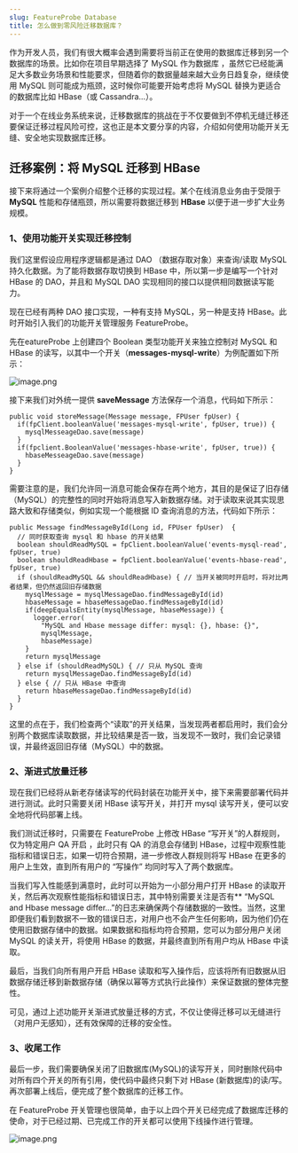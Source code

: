 ```yaml
---
slug: FeatureProbe Database
title: 怎么做到零风险迁移数据库？
---
```


作为开发人员，我们有很大概率会遇到需要将当前正在使用的数据库迁移到另一个数据库的场景。比如你在项目早期选择了 MySQL 作为数据库 ，虽然它已经能满足大多数业务场景和性能要求，但随着你的数据量越来越大业务日趋复杂，继续使用 MySQL 则可能成为瓶颈，这时候你可能要开始考虑将 MySQL 替换为更适合的数据库比如 HBase（或 Cassandra...）。

对于一个在线业务系统来说，迁移数据库的挑战在于不仅要做到不停机无缝迁移还要保证迁移过程风险可控，这也正是本文要分享的内容，介绍如何使用功能开关无缝、安全地实现数据库迁移。

## 迁移案例：将 MySQL 迁移到 HBase

接下来将通过一个案例介绍整个迁移的实现过程。某个在线消息业务由于受限于 **MySQL** 性能和存储瓶颈，所以需要将数据迁移到 **HBase** 以便于进一步扩大业务规模。

### 1、使用功能开关实现迁移控制

 我们这里假设应用程序逻辑都是通过 DAO （数据存取对象）来查询/读取 MySQL 持久化数据。为了能将数据存取切换到 HBase 中，所以第一步是编写一个针对 HBase 的 DAO，并且和 MySQL DAO 实现相同的接口以提供相同数据读写能力。

现在已经有两种 DAO 接口实现，一种有支持 MySQL，另一种是支持 HBase。此时开始引入我们的功能开关管理服务 FeatureProbe。

先在eatureProbe 上创建四个 Boolean 类型功能开关来独立控制对 MySQL 和 HBase 的读写，以其中一个开关（**messages-mysql-write**）为例配置如下所示：

![image.png](https://gift-pypu-cdn.didistatic.com/static/featureprobe/do1_d6U2jVKLQ5BQGhbBjcnn)


接下来我们对外统一提供 **saveMessage** 方法保存一个消息，代码如下所示：

```
public void storeMessage(Message message, FPUser fpUser) {
  if(fpClient.booleanValue('messages-mysql-write', fpUser, true)) {
    mysqlMesseageDao.save(message)
  }
  if(fpclient.BooleanValue('messages-hbase-write', fpUser, true)) {
    hbaseMesseageDao.save(message)
  }
}
```
需要注意的是，我们允许同一消息可能会保存在两个地方，其目的是保证了旧存储（MySQL）的完整性的同时开始将消息写入新数据存储。对于读取来说其实现思路大致和存储类似，例如实现一个能根据 ID 查询消息的方法，代码如下所示：

```
public Message findMessageById(Long id, FPUser fpUser)  {
  // 同时获取查询 mysql 和 hbase 的开关结果
  boolean shouldReadMySQL = fpClient.booleanValue('events-mysql-read', fpUser, true)
  boolean shouldReadHbase = fpClient.booleanValue('events-hbase-read', fpUser, true)
  if (shouldReadMySQL && shouldReadHbase) { // 当开关被同时开启时，将对比两者结果，但仍然返回旧存储数据
    mysqlMessage = mysqlMessageDao.findMessageById(id)
    hbaseMessage = hbaseMessageDao.findMessageById(id)
    if(deepEqualsEntity(mysqlMessage, hbaseMessage)) {
      logger.error(
        "MySQL and Hbase message differ: mysql: {}, hbase: {}", 
        mysqlMessage, 
        hbaseMessage)
    }
    return mysqlMessage
  } else if (shouldReadMySQL) { // 只从 MySQL 查询
    return mysqlMessageDao.findMessageById(id)
  } else { // 只从 HBase 中查询
    return hbaseMessageDao.findMessageById(id)
  }
}
```
这里的点在于，我们检查两个“读取”的开关结果，当发现两者都启用时，我们会分别两个数据库读取数据，并比较结果是否一致，当发现不一致时，我们会记录错误，并最终返回旧存储（MySQL）中的数据。

### 2、渐进式放量迁移

现在我们已经将从新老存储读写的代码封装在功能开关中，接下来需要部署代码并进行测试。此时只需要关闭 HBase 读写开关，并打开 mysql 读写开关，便可以安全地将代码部署上线。

我们测试迁移时，只需要在 FeatureProbe 上修改 HBase “写开关”的人群规则，仅为特定用户 QA 开启 ，此时只有 QA 的消息会存储到 HBase，过程中观察性能指标和错误日志，如果一切符合预期，进一步修改人群规则将写 HBase 在更多的用户上生效，直到所有用户的 “写操作” 均同时写入了两个数据库。

当我们写入性能感到满意时，此时可以开始为一小部分用户打开 HBase 的读取开关，然后再次观察性能指标和错误日志，其中特别需要关注是否有** “MySQL and Hbase message differ...”的日志来确保两个存储数据的一致性。当然，这里即便我们看到数据不一致的错误日志，对用户也不会产生任何影响，因为他们仍在使用旧数据存储中的数据。如果数据和指标均符合预期，您可以为部分用户关闭 MySQL 的读关开，将使用 HBase 的数据，并最终直到所有用户均从 HBase 中读取。

最后，当我们向所有用户开启 HBase 读取和写入操作后，应该将所有旧数据从旧数据存储迁移到新数据存储（确保以幂等方式执行此操作）来保证数据的整体完整性。

可见，通过上述功能开关渐进式放量迁移的方式，不仅让使得迁移可以无缝进行（对用户无感知），还有效保障的迁移的安全性。

### 3、收尾工作

最后一步，我们需要确保关闭了旧数据库(MySQL)的读写开关，同时删除代码中对所有四个开关的所有引用，使代码中最终只剩下对 HBase (新数据库)的读/写。再次部署上线后，便完成了整个数据库的迁移工作。

在 FeatureProbe 开关管理也很简单，由于以上四个开关已经完成了数据库迁移的使命，对于已经过期、已完成工作的开关都可以使用下线操作进行管理。

![image.png](https://gift-pypu-cdn.didistatic.com/static/featureprobe/do1_eHJxT3bHeTKIpzTgM4iI)
